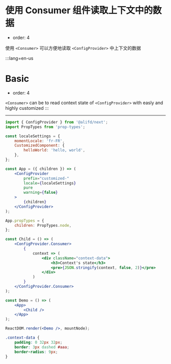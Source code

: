 # 使用 Consumer 组件读取上下文中的数据

- order: 4

使用 `<Consumer>` 可以方便地读取 `<ConfigProvider>` 中上下文的数据

:::lang=en-us
# Basic

- order: 4

`<Consumer>` can be to read context state of `<ConfigProvider>` with easly and highly customized
:::

---

````jsx
import { ConfigProvider } from '@alifd/next';
import PropTypes from 'prop-types';

const localeSettings = {
    momentLocale: 'fr-FR',
    CustomizedComponent: {
        helloWorld: 'hello, world',
    },
};

const App = ({ children }) => (
    <ConfigProvider
        prefix="customized-"
        locale={localeSettings}
        pure
        warning={false}
    >
        {children}
    </ConfigProvider>
);

App.propTypes = {
    children: PropTypes.node,
};

const Child = () => (
    <ConfigProvider.Consumer>
        {
            context => (
                <div className="context-data">
                    <h3>Context's state</h3>
                    <pre>{JSON.stringify(context, false, 2)}</pre>
                </div>
            )
        }
    </ConfigProvider.Consumer>
);

const Demo = () => (
    <App>
        <Child />
    </App>
);

ReactDOM.render(<Demo />, mountNode);
````

````css
.context-data {
    padding: 0 32px 32px;
    border: 3px dashed #aaa;
    border-radius: 9px;
}
````
